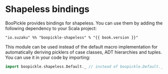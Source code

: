 # Shapeless bindings

BooPickle provides bindings for shapeless. You can use them by adding the following dependency to your Scala project:

<pre><code class="lang-scala">"io.suzaku" %% "boopickle-shapeless" % "{{ book.version }}"</code></pre>

This module can be used instead of the default macro implementation for automatically deriving picklers of case classes, ADT hierarchies and tuples. You can use it in your code by importing:

```scala
import boopickle.shapeless.Default._ // instead of boopickle.Default._
```
